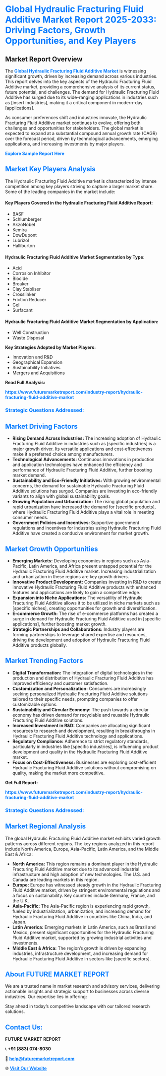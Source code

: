 <h1 style="color: #007BFF;">Global Hydraulic Fracturing Fluid Additive Market Report 2025-2033: Driving Factors, Growth Opportunities, and Key Players</h1>

<section id="overview">
<h2>Market Report Overview</h2>
<p>The <a href="https://www.futuremarketreport.com/industry-report/hydraulic-fracturing-fluid-additive-market" style="color: #007BFF; text-decoration: none;"><strong>Global Hydraulic Fracturing Fluid Additive Market</strong></a> is witnessing significant growth, driven by increasing demand across various industries. This report delves into the key aspects of the Hydraulic Fracturing Fluid Additive market, providing a comprehensive analysis of its current status, future potential, and challenges. The demand for Hydraulic Fracturing Fluid Additive has surged due to its wide-ranging applications in industries such as [insert industries], making it a critical component in modern-day [applications].</p>
<p>As consumer preferences shift and industries innovate, the Hydraulic Fracturing Fluid Additive market continues to evolve, offering both challenges and opportunities for stakeholders. The global market is expected to expand at a substantial compound annual growth rate (CAGR) over the forecast period, driven by technological advancements, emerging applications, and increasing investments by major players.</p>
</section>

<section id="overview">
<p><a href="https://www.futuremarketreport.com/request-sample/reportId=114667" style="color: #007BFF; text-decoration: none;"><strong>Explore Sample Report Here</strong></a></p>
</section>

<section id="key-players">
<h2 style="color: #007BFF;">Market Key Players Analysis</h2>
<p>The Hydraulic Fracturing Fluid Additive market is characterized by intense competition among key players striving to capture a larger market share. Some of the leading companies in the market include:</p>
<h4>Key Players Covered in the Hydraulic Fracturing Fluid Additive Report:</h4>
<ul><li>BASF</li><li>Schlumberger</li><li>AkzoNobel</li><li>Kemira</li><li>DowDupont</li><li>Lubrizol</li><li>Halliburton</li></ul>
<h4>Hydraulic Fracturing Fluid Additive Market Segmentation by Type:</h4>
<ul><li>Acid</li><li>Corrosion Inhibitor</li><li>Biocide</li><li>Breaker</li><li>Clay Stabliser</li><li>Crosslinker</li><li>Friction Reducer</li><li>Gel</li><li>Surfacant</li></ul>

<h4>Hydraulic Fracturing Fluid Additive Market Segmentation by Application:</h4>
<ul><li>Well Construction</li><li>Waste Disposal</li></ul>
<p><strong>Key Strategies Adopted by Market Players:</strong></p>
<ul>
<li>Innovation and R&D</li>
<li>Geographical Expansion</li>
<li>Sustainability Initiatives</li>
<li>Mergers and Acquisitions</li>
</ul>
</section>

<section>
<p><strong>Read Full Analysis: </strong></p><a href="https://www.futuremarketreport.com/industry-report/hydraulic-fracturing-fluid-additive-market" style="color: #007BFF; text-decoration: none;"><strong>https://www.futuremarketreport.com/industry-report/hydraulic-fracturing-fluid-additive-market</strong></a>
<h3 style="color: #007BFF;">Strategic Questions Addressed:</h3>
</section>

<section id="driving-factors">
<h2 style="color: #007BFF;">Market Driving Factors</h2>
<ul>
<li><strong>Rising Demand Across Industries:</strong> The increasing adoption of Hydraulic Fracturing Fluid Additive in industries such as [specific industries] is a major growth driver. Its versatile applications and cost-effectiveness make it a preferred choice among manufacturers.</li>
<li><strong>Technological Advancements:</strong> Continuous innovations in production and application technologies have enhanced the efficiency and performance of Hydraulic Fracturing Fluid Additive, further boosting market demand.</li>
<li><strong>Sustainability and Eco-Friendly Initiatives:</strong> With growing environmental concerns, the demand for sustainable Hydraulic Fracturing Fluid Additive solutions has surged. Companies are investing in eco-friendly variants to align with global sustainability goals.</li>
<li><strong>Growing Population and Urbanization:</strong> The rising global population and rapid urbanization have increased the demand for [specific products], where Hydraulic Fracturing Fluid Additive plays a vital role in meeting consumer needs.</li>
<li><strong>Government Policies and Incentives:</strong> Supportive government regulations and incentives for industries using Hydraulic Fracturing Fluid Additive have created a conducive environment for market growth.</li>
</ul>
</section>

<section id="growth-opportunities">
<h2 style="color: #007BFF;">Market Growth Opportunities</h2>
<ul>
<li><strong>Emerging Markets:</strong> Developing economies in regions such as Asia-Pacific, Latin America, and Africa present untapped potential for the Hydraulic Fracturing Fluid Additive market. Increasing industrialization and urbanization in these regions are key growth drivers.</li>
<li><strong>Innovative Product Development:</strong> Companies investing in R&D to create innovative Hydraulic Fracturing Fluid Additive products with enhanced features and applications are likely to gain a competitive edge.</li>
<li><strong>Expansion into Niche Applications:</strong> The versatility of Hydraulic Fracturing Fluid Additive allows it to be utilized in niche markets such as [specific niches], creating opportunities for growth and diversification.</li>
<li><strong>E-commerce Growth:</strong> The rise of e-commerce platforms has created a surge in demand for Hydraulic Fracturing Fluid Additive used in [specific applications], further boosting market growth.</li>
<li><strong>Strategic Partnerships and Collaborations:</strong> Industry players are forming partnerships to leverage shared expertise and resources, driving the development and adoption of Hydraulic Fracturing Fluid Additive products globally.</li>
</ul>
</section>

<section id="trending-factors">
<h2 style="color: #007BFF;">Market Trending Factors</h2>
<ul>
<li><strong>Digital Transformation:</strong> The integration of digital technologies in the production and distribution of Hydraulic Fracturing Fluid Additive has improved efficiency and customer satisfaction.</li>
<li><strong>Customization and Personalization:</strong> Consumers are increasingly seeking personalized Hydraulic Fracturing Fluid Additive solutions tailored to their specific needs, prompting companies to offer customizable options.</li>
<li><strong>Sustainability and Circular Economy:</strong> The push towards a circular economy has driven demand for recyclable and reusable Hydraulic Fracturing Fluid Additive solutions.</li>
<li><strong>Increased Investment in R&D:</strong> Companies are allocating significant resources to research and development, resulting in breakthroughs in Hydraulic Fracturing Fluid Additive technology and applications.</li>
<li><strong>Regulatory Compliance:</strong> Adherence to strict regulatory standards, particularly in industries like [specific industries], is influencing product development and quality in the Hydraulic Fracturing Fluid Additive market.</li>
<li><strong>Focus on Cost-Effectiveness:</strong> Businesses are exploring cost-efficient Hydraulic Fracturing Fluid Additive solutions without compromising on quality, making the market more competitive.</li>
</ul>
</section>

<section>
<p><strong>Get Full Report: </strong></p><a href="https://www.futuremarketreport.com/industry-report/hydraulic-fracturing-fluid-additive-market" style="color: #007BFF; text-decoration: none;"><strong>https://www.futuremarketreport.com/industry-report/hydraulic-fracturing-fluid-additive-market</strong></a>
<h3 style="color: #007BFF;">Strategic Questions Addressed:</h3>
</section>


<section id="regional-analysis">
<h2 style="color: #007BFF;">Market Regional Analysis</h2>
<p>The global Hydraulic Fracturing Fluid Additive market exhibits varied growth patterns across different regions. The key regions analyzed in this report include North America, Europe, Asia-Pacific, Latin America, and the Middle East & Africa:</p>
<ul>
<li><strong>North America:</strong> This region remains a dominant player in the Hydraulic Fracturing Fluid Additive market due to its advanced industrial infrastructure and high adoption of new technologies. The U.S. and Canada are leading markets in this region.</li>
<li><strong>Europe:</strong> Europe has witnessed steady growth in the Hydraulic Fracturing Fluid Additive market, driven by stringent environmental regulations and a focus on sustainability. Key countries include Germany, France, and the U.K.</li>
<li><strong>Asia-Pacific:</strong> The Asia-Pacific region is experiencing rapid growth, fueled by industrialization, urbanization, and increasing demand for Hydraulic Fracturing Fluid Additive in countries like China, India, and Japan.</li>
<li><strong>Latin America:</strong> Emerging markets in Latin America, such as Brazil and Mexico, present significant opportunities for the Hydraulic Fracturing Fluid Additive market, supported by growing industrial activities and investments.</li>
<li><strong>Middle East & Africa:</strong> The region’s growth is driven by expanding industries, infrastructure development, and increasing demand for Hydraulic Fracturing Fluid Additive in sectors like [specific sectors].</li>
</ul>
</section>

<footer>
<h2 style="color: #007BFF;">About FUTURE MARKET REPORT</h2>
<p>We are a trusted name in market research and advisory services, delivering actionable insights and strategic support to businesses across diverse industries. Our expertise lies in offering:</p>

<p>Stay ahead in today’s competitive landscape with our tailored research solutions.</p>

<h2 style="color: #007BFF;">Contact Us:</h2>
<p><strong>FUTURE MARKET REPORT</strong></p>
<p>📞 <strong>+91 (883) 074-8030</strong></p>
<p>📧 <strong><a href="mailto:help@futuremarketreport.com" style="color: #007BFF;">help@futuremarketreport.com</a></strong></p>
<p>🌐 <strong><a href="https://www.futuremarketreport.com/" style="color: #007BFF;">Visit Our Website</a></strong></p>
</footer>